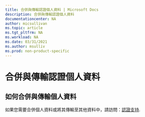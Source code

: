 ```yaml
---
title: 合併與傳輸認證個人資料 | Microsoft Docs
description: 合併與傳輸認證個人資料
documentationcenter: NA
author: micsullivan
ms.topic: article
ms.tgt_pltfrm: NA
ms.workload: NA
ms.date: 03/31/2021
ms.author: msulliv
ms.prod: non-product-specific
---
```


# 合併與傳輸認證個人資料

## 如何合併與傳輸個人資料

如果您需要合併個人資料或將其傳輸至其他資料中，請訪問：[認證支持](/learn/certifications/help).